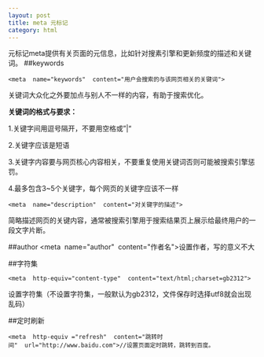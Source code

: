 ```yaml
---
layout: post
title: meta 元标记
category: html
---
```

元标记meta提供有关页面的元信息，比如针对搜素引擎和更新频度的描述和关键词。
##keywords

    <meta  name="keywords"  content="用户会搜索的与该网页相关的关键词">

关键词大众化之外要加点与别人不一样的内容，有助于搜索优化。

**关键词的格式与要求：**


1.关键字间用逗号隔开，不要用空格或”|“

2.关键字应该是短语

3.关键字内容要与网页核心内容相关，不要重复使用关键词否则可能被搜索引擎惩罚。

4.最多包含3~5个关键字，每个网页的关键字应该不一样

	<meta  name="description"  content="对关键字的描述">

简略描述网页的关键内容，通常被搜索引擎用于搜索结果页上展示给最终用户的一段文字片断。


##author
	<meta  name="author"  content="作者名">设置作者，写的意义不大

##字符集

	<meta  http-equiv="content-type"  content="text/html;charset=gb2312">

设置字符集（不设置字符集，一般默认为gb2312，文件保存时选择utf8就会出现乱码）


##定时刷新

	<meta  http-equiv ="refresh"  content="跳转时间"  url="http://www.baidu.com">//设置页面定时跳转，跳转到百度。

